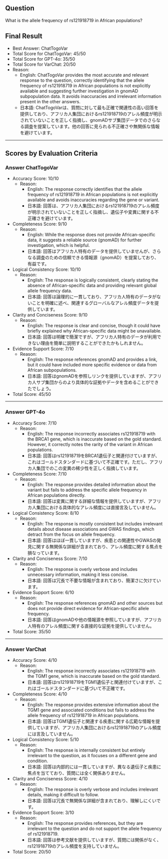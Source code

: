## Question

What is the allele frequency of rs121918719 in African populations?

## Final Result

- Best Answer: ChatTogoVar
- Total Score for ChatTogoVar: 45/50
- Total Score for GPT-4o: 35/50
- Total Score for VarChat: 20/50
- Reason:
  - English: ChatTogoVar provides the most accurate and relevant response to the question, correctly identifying that the allele frequency of rs121918719 in African populations is not explicitly available and suggesting further investigation in gnomAD subpopulation data. It avoids inaccuracies and irrelevant information present in the other answers.
  - 日本語: ChatTogoVarは、質問に対して最も正確で関連性の高い回答を提供しており、アフリカ人集団におけるrs121918719のアレル頻度が明示されていないことを正しく指摘し、gnomADサブ集団データでのさらなる調査を提案しています。他の回答に見られる不正確さや無関係な情報を避けています。

---

## Scores by Evaluation Criteria

### Answer ChatTogoVar
- Accuracy Score: 10/10
  - Reason: 
    - English: The response correctly identifies that the allele frequency of rs121918719 in African populations is not explicitly available and avoids inaccuracies regarding the gene or variant.
    - 日本語: 回答は、アフリカ人集団におけるrs121918719のアレル頻度が明示されていないことを正しく指摘し、遺伝子や変異に関する不正確さを避けています。
- Completeness Score: 9/10
  - Reason: 
    - English: While the response does not provide African-specific data, it suggests a reliable source (gnomAD) for further investigation, which is helpful.
    - 日本語: 回答はアフリカ人特有のデータを提供していませんが、さらなる調査のための信頼できる情報源（gnomAD）を提案しており、有益です。
- Logical Consistency Score: 10/10
  - Reason: 
    - English: The response is logically consistent, clearly stating the absence of African-specific data and providing relevant global allele frequency data.
    - 日本語: 回答は論理的に一貫しており、アフリカ人特有のデータがないことを明確に述べ、関連するグローバルなアレル頻度データを提供しています。
- Clarity and Conciseness Score: 9/10
  - Reason: 
    - English: The response is clear and concise, though it could have briefly explained why African-specific data might be unavailable.
    - 日本語: 回答は明確で簡潔ですが、アフリカ人特有のデータが利用できない理由を簡単に説明することができたかもしれません。
- Evidence Support Score: 7/10
  - Reason: 
    - English: The response references gnomAD and provides a link, but it could have included more specific evidence or data from African subpopulations.
    - 日本語: 回答はgnomADを参照しリンクを提供していますが、アフリカ人サブ集団からのより具体的な証拠やデータを含めることができたでしょう。
- Total Score: 45/50

---

### Answer GPT-4o
- Accuracy Score: 7/10
  - Reason: 
    - English: The response incorrectly associates rs121918719 with the BRCA1 gene, which is inaccurate based on the gold standard. However, it correctly notes the rarity of the variant in African populations.
    - 日本語: 回答はrs121918719をBRCA1遺伝子と関連付けていますが、これはゴールドスタンダードに基づいて不正確です。ただし、アフリカ人集団でのこの変異の稀少性を正しく指摘しています。
- Completeness Score: 7/10
  - Reason: 
    - English: The response provides detailed information about the variant but fails to address the specific allele frequency in African populations directly.
    - 日本語: 回答は変異に関する詳細な情報を提供していますが、アフリカ人集団における具体的なアレル頻度には直接言及していません。
- Logical Consistency Score: 8/10
  - Reason: 
    - English: The response is mostly consistent but includes irrelevant details about disease associations and GWAS findings, which detract from the focus on allele frequency.
    - 日本語: 回答はほぼ一貫していますが、疾患との関連性やGWASの発見に関する無関係な詳細が含まれており、アレル頻度に関する焦点を損なっています。
- Clarity and Conciseness Score: 7/10
  - Reason: 
    - English: The response is overly verbose and includes unnecessary information, making it less concise.
    - 日本語: 回答は冗長で不要な情報が含まれており、簡潔さに欠けています。
- Evidence Support Score: 6/10
  - Reason: 
    - English: The response references gnomAD and other sources but does not provide direct evidence for African-specific allele frequency.
    - 日本語: 回答はgnomADや他の情報源を参照していますが、アフリカ人特有のアレル頻度に関する直接的な証拠を提供していません。
- Total Score: 35/50

---

### Answer VarChat
- Accuracy Score: 4/10
  - Reason: 
    - English: The response incorrectly associates rs121918719 with the TGM1 gene, which is inaccurate based on the gold standard.
    - 日本語: 回答はrs121918719をTGM1遺伝子と関連付けていますが、これはゴールドスタンダードに基づいて不正確です。
- Completeness Score: 4/10
  - Reason: 
    - English: The response provides extensive information about the TGM1 gene and associated conditions but fails to address the allele frequency of rs121918719 in African populations.
    - 日本語: 回答はTGM1遺伝子と関連する疾患に関する広範な情報を提供していますが、アフリカ人集団におけるrs121918719のアレル頻度には言及していません。
- Logical Consistency Score: 5/10
  - Reason: 
    - English: The response is internally consistent but entirely irrelevant to the question, as it focuses on a different gene and condition.
    - 日本語: 回答は内部的には一貫していますが、異なる遺伝子と疾患に焦点を当てており、質問には全く関係ありません。
- Clarity and Conciseness Score: 4/10
  - Reason: 
    - English: The response is overly verbose and includes irrelevant details, making it difficult to follow.
    - 日本語: 回答は冗長で無関係な詳細が含まれており、理解しにくいです。
- Evidence Support Score: 3/10
  - Reason: 
    - English: The response provides references, but they are irrelevant to the question and do not support the allele frequency of rs121918719.
    - 日本語: 回答は参考文献を提供していますが、質問には関係がなく、rs121918719のアレル頻度を支持していません。
- Total Score: 20/50